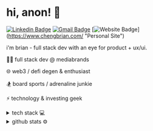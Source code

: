 # hi, anon! 👋

[![Linkedin Badge](https://img.shields.io/badge/-Brian%20Cheng-0072b1?style=flat&logo=Linkedin&logoColor=white)](https://www.linkedin.com/in/brian-cheng24/ "Connect on LinkedIn")
[![Gmail Badge](https://img.shields.io/badge/-chengbrian24@gmail.com-c14438?style=flat&logo=Gmail&logoColor=white)](mailto:chengbrian24@gmail.com "Connect via Email")
[![Website Badge](https://img.shields.io/badge/-Personal%20Website-blue?style=flat&logo=FontAwesome&logoColor=white)]
(https://www.chengbrian.com/ "Personal Site")


  
i'm brian - full stack dev with an eye for product + ux/ui.

👨‍💻  full stack dev @ mediabrands

🌐  web3 / defi degen & enthusiast

🏂  board sports / adrenaline junkie 

⚡  technology & investing geek 



<details>
  <summary> tech stack  💻 </summary>
  
  ![JavaScript](https://img.shields.io/badge/-JavaScript-F7DF1E?style=flat&logo=javascript&logoColor=white)
  ![TypeScript](https://img.shields.io/badge/-TypeScript-007ACC?style=flat&logo=typescript&logoColor=white)
  ![React](https://img.shields.io/badge/-React-61DAFB?style=flat&logo=react&logoColor=black)
![Next.js](https://img.shields.io/badge/-Next.js-000000?style=flat&logo=next.js&logoColor=white)
  ![AWS Lambda](https://img.shields.io/badge/-AWS_Lambda-FF9900?style=flat&logo=amazon-aws&logoColor=white)
  ![AWS CloudFormation](https://img.shields.io/badge/-AWS_CloudFormation-F6820D?style=flat&logo=amazon-aws&logoColor=white)
![Node.js](https://img.shields.io/badge/-Node.js-339933?style=flat&logo=node.js&logoColor=white)
  ![Git](https://img.shields.io/badge/-Git-F05032?style=flat&logo=git&logoColor=white)
  ![Python](https://img.shields.io/badge/-Python-3776AB?style=flat&logo=python&logoColor=white)
  ![Django](https://img.shields.io/badge/-Django-092E20?style=flat&logo=django&logoColor=white)

</details>

<details>
  <summary> github stats ⚙️ </summary>
  
![Top Langs](https://github-readme-stats.vercel.app/api/top-langs/?username=chengbrian9&layout=compact&theme=material-palenight)
![Stats](https://github-readme-stats.vercel.app/api?username=chengbrian9&count_private=true&show_icons=true&include_all_commits=true&hide=issues,stars,contribs&theme=material-palenight)
  
</details>
